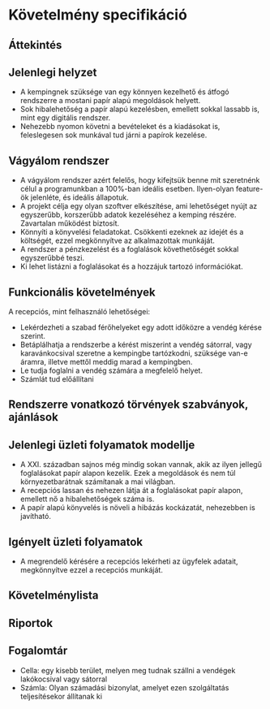# Követelmény specifikáció

## Áttekintés

## Jelenlegi helyzet

 - A kempingnek szüksége van egy könnyen kezelhető és átfogó rendszerre a mostani papír alapú megoldások helyett.
 - Sok hibalehetőség a papír alapú kezelésben, emellett sokkal lassabb is, mint egy digitális rendszer.
 - Nehezebb nyomon követni a bevételeket és a kiadásokat is, feleslegesen sok munkával tud járni a papírok kezelése.
## Vágyálom rendszer

- A vágyálom rendszer azért felelős, hogy kifejtsük benne mit szeretnénk
  célul a programunkban a 100%-ban ideális esetben. Ilyen-olyan
  feature-ök jelenléte, és ideális állapotuk.
- A projekt célja egy olyan szoftver elkészítése, ami lehetőséget nyújt az egyszerűbb, korszerűbb adatok kezeléséhez a kemping részére. Zavartalan működést biztosít.
- Könnyíti a könyvelési feladatokat. Csökkenti ezeknek az idejét és a költségét, ezzel megkönnyítve az alkalmazottak munkáját.
- A rendszer a pénzkezelést és a foglalások követhetőségét sokkal egyszerűbbé teszi. 
- Ki lehet listázni a foglalásokat és a hozzájuk tartozó információkat.
## Funkcionális követelmények
 A recepciós, mint felhasználó lehetőségei:

-   Lekérdezheti a szabad férőhelyeket egy adott időközre a vendég kérése szerint.
-   Betáplálhatja a rendszerbe a kérést miszerint a vendég sátorral, vagy karavánkocsival szeretne a kempingbe tartózkodni, szüksége van-e áramra, illetve mettől meddig marad a kempingben.
-   Le tudja foglalni a vendég számára a megfelelő helyet.
-   Számlát tud előállítani
## Rendszerre vonatkozó törvények szabványok, ajánlások

## Jelenlegi üzleti folyamatok modellje

 - A XXI. században sajnos még mindig sokan vannak, akik az ilyen jellegű foglalásokat papír alapon kezelik. Ezek a megoldások és nem túl környezetbarátnak számítanak a mai világban.
 - A recepciós lassan és nehezen látja át a foglalásokat papír alapon, emellett nő a hibalehetőségek száma is.
 - A papír alapú könyvelés is növeli a hibázás kockázatát, nehezebben is javítható.

## Igényelt üzleti folyamatok

- A megrendelő kérésére a recepciós lekérheti az ügyfelek adatait, megkönnyítve ezzel a recepciós munkáját.

## Követelménylista

## Riportok

## Fogalomtár

 - Cella: egy kisebb terület, melyen meg tudnak szállni a vendégek lakókocsival vagy sátorral
 - Számla: Olyan számadási bizonylat, amelyet ezen szolgáltatás teljesítésekor állítanak ki
